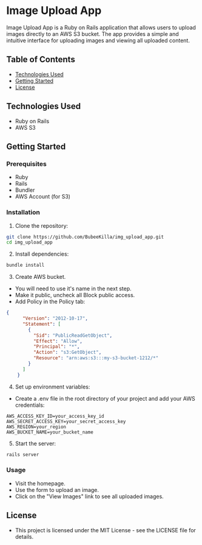 # Image Upload App

Image Upload App is a Ruby on Rails application that allows users to upload images directly to an AWS S3 bucket. The app provides a simple and intuitive interface for uploading images and viewing all uploaded content.

## Table of Contents
- [Technologies Used](#technologies-used)
- [Getting Started](#getting-started)
- [License](#license)

## Technologies Used

- Ruby on Rails
- AWS S3

## Getting Started

### Prerequisites
- Ruby
- Rails
- Bundler
- AWS Account (for S3)

### Installation
1. Clone the repository:

  ```bash
  git clone https://github.com/BubeeKilla/img_upload_app.git
  cd img_upload_app
  ```
2. Install dependencies:
  ```bash
  bundle install
  ```
3. Create AWS bucket.

  - You will need to use it's name in the next step.
  - Make it public, uncheck all Block public access.
  - Add Policy in the Policy tab:

  ```json
  {
        "Version": "2012-10-17",
        "Statement": [
          {
            "Sid": "PublicReadGetObject",
            "Effect": "Allow",
            "Principal": "*",
            "Action": "s3:GetObject",
            "Resource": "arn:aws:s3:::my-s3-bucket-1212/*"
          }
        ]
      }
  ```
      
4. Set up environment variables:

  - Create a .env file in the root directory of your project and add your AWS credentials:

  ```.env
  AWS_ACCESS_KEY_ID=your_access_key_id
  AWS_SECRET_ACCESS_KEY=your_secret_access_key
  AWS_REGION=your_region
  AWS_BUCKET_NAME=your_bucket_name
  ``` 
    
5. Start the server:
  ```bash
  rails server
  ```

### Usage

- Visit the homepage.
- Use the form to upload an image.
- Click on the "View Images" link to see all uploaded images.

## License

- This project is licensed under the MIT License - see the LICENSE file for details.
